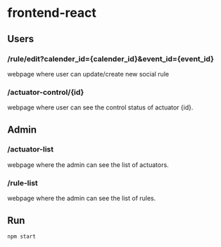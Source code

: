 # frontend-react
## Users
### /rule/edit?calender_id={calender_id}&event_id={event_id}
webpage where user can update/create new social rule
### /actuator-control/{id} 
webpage where user can see the control status of actuator {id}. 

## Admin 
### /actuator-list
webpage where the admin can see the list of actuators. 

### /rule-list
webpage where the admin can see the list of rules. 

## Run 
`npm start`




